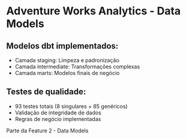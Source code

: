 # Adventure Works Analytics - Data Models

## Modelos dbt implementados:
- Camada staging: Limpeza e padronização
- Camada intermediate: Transformações complexas  
- Camada marts: Modelos finais de negócio

## Testes de qualidade:
- 93 testes totais (8 singulares + 85 genéricos)
- Validação de integridade de dados
- Regras de negócio implementadas

Parte da Feature 2 - Data Models